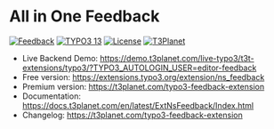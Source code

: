# All in One Feedback

  [![Feedback](https://img.shields.io/badge/stable-v13.0.2-green?style=flat-square)](https://github.com/nitsan-technologies/ns_feedback/tree/13.0.2) [![TYPO3 13](https://img.shields.io/badge/TYPO3-13-orange.svg?style=flat-square)](https://get.typo3.org/version/13) [![License](https://img.shields.io/badge/license-GPL--3.0-orange?style=flat-square)](https://www.gnu.org/licenses/gpl-3.0.en.html) [![T3Planet](https://img.shields.io/badge/T3Planet-Feedback-50b99a?style=flat-square)](https://t3planet.com/typo3-feedback-extension)

- Live Backend Demo: https://demo.t3planet.com/live-typo3/t3t-extensions/typo3/?TYPO3_AUTOLOGIN_USER=editor-feedback
- Free version: https://extensions.typo3.org/extension/ns_feedback
- Premium version: https://t3planet.com/typo3-feedback-extension
- Documentation: https://docs.t3planet.com/en/latest/ExtNsFeedback/Index.html
- Changelog: https://t3planet.com/typo3-feedback-extension
